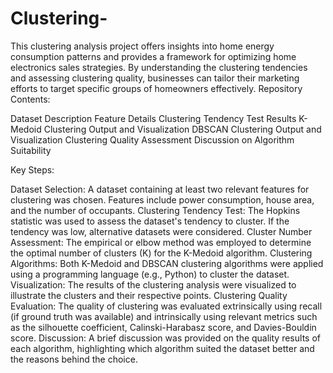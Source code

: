 # Clustering-
This clustering analysis project offers insights into home energy consumption patterns and provides a framework for optimizing home electronics sales strategies. By understanding the clustering tendencies and assessing clustering quality, businesses can tailor their marketing efforts to target specific groups of homeowners effectively.
Repository Contents:

Dataset Description
Feature Details
Clustering Tendency Test Results
K-Medoid Clustering Output and Visualization
DBSCAN Clustering Output and Visualization
Clustering Quality Assessment
Discussion on Algorithm Suitability

Key Steps:

Dataset Selection: A dataset containing at least two relevant features for clustering was chosen. Features include power consumption, house area, and the number of occupants.
Clustering Tendency Test: The Hopkins statistic was used to assess the dataset's tendency to cluster. If the tendency was low, alternative datasets were considered.
Cluster Number Assessment: The empirical or elbow method was employed to determine the optimal number of clusters (K) for the K-Medoid algorithm.
Clustering Algorithms: Both K-Medoid and DBSCAN clustering algorithms were applied using a programming language (e.g., Python) to cluster the dataset.
Visualization: The results of the clustering analysis were visualized to illustrate the clusters and their respective points.
Clustering Quality Evaluation: The quality of clustering was evaluated extrinsically using recall (if ground truth was available) and intrinsically using relevant metrics such as the silhouette coefficient, Calinski-Harabasz score, and Davies-Bouldin score.
Discussion: A brief discussion was provided on the quality results of each algorithm, highlighting which algorithm suited the dataset better and the reasons behind the choice.

